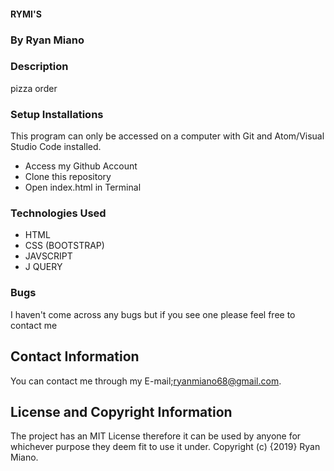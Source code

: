 #### RYMI'S

### By Ryan Miano

### Description
pizza order


### Setup Installations
This program can only be accessed on a computer with Git and Atom/Visual Studio Code installed.

* Access my Github Account
* Clone this repository
* Open index.html in Terminal

### Technologies Used
* HTML
* CSS (BOOTSTRAP)
* JAVSCRIPT
* J QUERY

### Bugs
I haven't come across any bugs but if you see one please feel free to contact me

## Contact Information
You can contact me through my E-mail;ryanmiano68@gmail.com.

## License and Copyright Information
The project has an MIT License therefore it can be used by anyone for whichever purpose they deem fit to use it under. Copyright (c) {2019} Ryan Miano.
